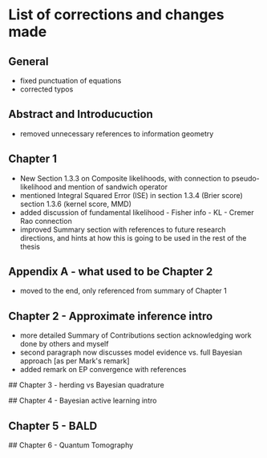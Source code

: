 # List of corrections and changes made

## General
 - fixed punctuation of equations
 - corrected typos

## Abstract and Introducuction
 - removed unnecessary references to information geometry


## Chapter 1
 - New Section 1.3.3 on Composite likelihoods, with connection to pseudo-likelihood and mention of sandwich operator
 - mentioned Integral Squared Error (ISE) in section 1.3.4 (Brier score) section 1.3.6 (kernel score, MMD)
 - added discussion of fundamental likelihood - Fisher info - KL - Cremer Rao connection
 - improved Summary section with references to future research directions, and hints at how this is going to be used in the rest of the thesis

## Appendix A - what used to be Chapter 2
 - moved to the end, only referenced from summary of Chapter 1

## Chapter 2 - Approximate inference intro
 - more detailed Summary of Contributions section acknowledging work done by others and myself
 - second paragraph now discusses model evidence vs. full Bayesian approach [as per Mark's remark]
 - added remark on EP convergence with references

## Chapter 3 - herding vs Bayesian quadrature

## Chapter 4 - Bayesian active learning intro

## Chapter 5 - BALD

## Chapter 6 - Quantum Tomography

